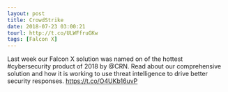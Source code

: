 ```yaml
---
layout: post
title: CrowdStrike
date: 2018-07-23 03:00:21
tourl: http://t.co/ULWFfruGKw
tags: [Falcon X]
---
```

Last week our Falcon X solution was named on of the hottest #cybersecurity product of 2018 by @CRN. Read about our comprehensive solution and how it is working to use threat intelligence to drive better security responses. https://t.co/O4UKb16uvP